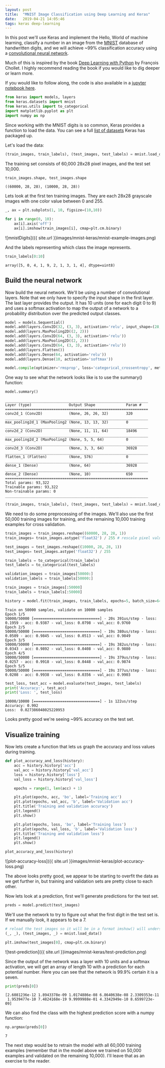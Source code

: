```yaml
---
layout: post
title:  "MNIST Image Classification using Deep Learning and Keras"
date:   2019-04-21 14:05:46
tags: keras deep-learning
---
```



In this post we'll use Keras and implement the Hello, World of machine learning, classify a number in an image from the [MNIST](http://yann.lecun.com/exdb/mnist/index.html) database of handwritten digits, and we will achieve ~99% classification accuracy using a [convolutional neural network](https://en.wikipedia.org/wiki/Convolutional_neural_network).

Much of this is inspired by the book [Deep Learning with Python](https://www.manning.com/books/deep-learning-with-python) by François Chollet. I highly recommend reading the book if you would like to dig deeper or learn more. 

If you would like to follow along, the code is also available in a [jupyter notebook here](https://github.com/wtfleming/jupyter-notebooks-public/blob/master/mnist-keras.ipynb).


```python
from keras import models, layers
from keras.datasets import mnist
from keras.utils import to_categorical
import matplotlib.pyplot as plt
import numpy as np
```

Since working with the MNIST digits is so common, Keras provides a function to load the data. You can see a full [list of datasets](https://keras.io/datasets/) Keras has packaged up.

Let's load the data:

```python
(train_images, train_labels), (test_images, test_labels) = mnist.load_data()
```

The training set consists of 60,000 28x28 pixel images, and the test set 10,000.

```python
train_images.shape, test_images.shape
```

```text
((60000, 28, 28), (10000, 28, 28))
```

Lets look at the first ten training images. They are each 28x28 grayscale images with one color value between 0 and 255.

```python
_, ax = plt.subplots(1, 10, figsize=(10,10))

for i in range(0, 10):
    ax[i].axis('off')
    ax[i].imshow(train_images[i], cmap=plt.cm.binary)
```

![mnistDigits]({{ site.url }}images/mnist-keras/mnist-example-images.png)

And the labels representing which class the image represents.

```python
train_labels[0:10]
```

```text
array([5, 0, 4, 1, 9, 2, 1, 3, 1, 4], dtype=uint8)
```

## Build the neural network

Now build the neural network. We'll be using a number of convolutional layers. Note that we only have to specify the input shape in the first layer. The last layer provides the output. It has 10 units (one for each digit 0 to 9) and uses a softmax activation to map the output of a network to a probability distribution over the predicted output classes.

```python
model = models.Sequential()
model.add(layers.Conv2D(32, (3, 3), activation='relu', input_shape=(28, 28, 1)))
model.add(layers.MaxPooling2D((2, 2)))
model.add(layers.Conv2D(64, (3, 3), activation='relu'))
model.add(layers.MaxPooling2D((2, 2)))
model.add(layers.Conv2D(64, (3, 3), activation='relu'))
model.add(layers.Flatten())
model.add(layers.Dense(64, activation='relu'))
model.add(layers.Dense(10, activation='softmax'))

model.compile(optimizer='rmsprop', loss='categorical_crossentropy', metrics=['accuracy'])
```

One way to see what the network looks like is to use the summary() function:

```python
model.summary()
```

```text
_________________________________________________________________
Layer (type)                 Output Shape              Param #   
=================================================================
conv2d_1 (Conv2D)            (None, 26, 26, 32)        320       
_________________________________________________________________
max_pooling2d_1 (MaxPooling2 (None, 13, 13, 32)        0         
_________________________________________________________________
conv2d_2 (Conv2D)            (None, 11, 11, 64)        18496     
_________________________________________________________________
max_pooling2d_2 (MaxPooling2 (None, 5, 5, 64)          0         
_________________________________________________________________
conv2d_3 (Conv2D)            (None, 3, 3, 64)          36928     
_________________________________________________________________
flatten_1 (Flatten)          (None, 576)               0         
_________________________________________________________________
dense_1 (Dense)              (None, 64)                36928     
_________________________________________________________________
dense_2 (Dense)              (None, 10)                650       
=================================================================
Total params: 93,322
Trainable params: 93,322
Non-trainable params: 0
_________________________________________________________________
```

```python
(train_images, train_labels), (test_images, test_labels) = mnist.load_data()
```

We need to do some preprocessing of the images. We'll also use the first 50,000 training images for training, and the remaining 10,000 training examples for cross validation.

```python
train_images = train_images.reshape((60000, 28, 28, 1))
train_images= train_images.astype('float32') / 255 # rescale pixel values from range [0, 255] to [0, 1]

test_images = test_images.reshape((10000, 28, 28, 1))
test_images= test_images.astype('float32') / 255

train_labels = to_categorical(train_labels)
test_labels = to_categorical(test_labels)

validation_images = train_images[50000:]
validation_labels = train_labels[50000:]

train_images = train_images[:50000]
train_labels = train_labels[:50000]

history = model.fit(train_images, train_labels, epochs=5, batch_size=64, validation_data=(validation_images, validation_labels))
```

```text
Train on 50000 samples, validate on 10000 samples
Epoch 1/5
50000/50000 [==============================] - 20s 391us/step - loss: 0.1959 - acc: 0.9387 - val_loss: 0.0798 - val_acc: 0.9760
Epoch 2/5
50000/50000 [==============================] - 19s 380us/step - loss: 0.0509 - acc: 0.9845 - val_loss: 0.0513 - val_acc: 0.9849
Epoch 3/5
50000/50000 [==============================] - 19s 382us/step - loss: 0.0343 - acc: 0.9892 - val_loss: 0.0408 - val_acc: 0.9880
Epoch 4/5
50000/50000 [==============================] - 19s 379us/step - loss: 0.0257 - acc: 0.9918 - val_loss: 0.0448 - val_acc: 0.9874
Epoch 5/5
50000/50000 [==============================] - 19s 377us/step - loss: 0.0208 - acc: 0.9938 - val_loss: 0.0356 - val_acc: 0.9903
```

```python
test_loss, test_acc = model.evaluate(test_images, test_labels)
print('Accuracy:', test_acc)
print('Loss: ', test_loss)
```

```text
10000/10000 [==============================] - 1s 122us/step
Accuracy: 0.992
Loss:  0.027386048025220953
```

Looks pretty good we're seeing ~99% accuracy on the test set.

## Visualize training

Now lets create a function that lets us graph the accuracy and loss values during training.

```python
def plot_accuracy_and_loss(history):
    acc = history.history['acc']
    val_acc = history.history['val_acc']
    loss = history.history['loss']
    val_loss = history.history['val_loss']

    epochs = range(1, len(acc) + 1)

    plt.plot(epochs, acc, 'bo', label='Training acc')
    plt.plot(epochs, val_acc, 'b', label='Validation acc')
    plt.title('Training and validation accuracy')
    plt.legend()
    plt.show()

    plt.plot(epochs, loss, 'bo', label='Training loss')
    plt.plot(epochs, val_loss, 'b', label='Validation loss')
    plt.title('Training and validation loss')
    plt.legend()
    plt.show()

plot_accuracy_and_loss(history)
```

![plot-accuracy-loss]({{ site.url }}images/mnist-keras/plot-accuracy-loss.png)


The above looks pretty good, we appear to be starting to overfit the data as we get further in, but training and validation sets are pretty close to each other.

Now lets look at a prediction, first we'll generate predictions for the test set.

```python
preds = model.predict(test_images)
```

We'll use the network to try to figure out what the first digit in the test set is. If we manually look, it appears to be a 7.

```python
# reload the test images so it will be in a format imshow() will understand
(_, _), (test_images, _) = mnist.load_data()

plt.imshow(test_images[0], cmap=plt.cm.binary)
```
![test-prediction]({{ site.url }}images/mnist-keras/test-prediction.png)

Since the output of the network was a layer with 10 units and a softmax activation, we will get an array of length 10 with a prediction for each potential number. Here you can see that the network is 99.9% certain it is a seven.

```python
print(preds[0])
```

```text
[2.6081236e-12 1.8943378e-09 1.0174886e-08 6.8640638e-08 2.3309353e-11
 1.9539477e-10 7.4824168e-19 9.9999988e-01 4.3342949e-10 8.6599723e-09]
 ```

We can also find the class with the highest prediction score with a numpy function:

```python
np.argmax(preds[0])
```

```text
7
```

The next step would be to retrain the model with all 60,000 training examples (remember that in the model above we trained on 50,000 examples and validated on the remaining 10,000). I'll leave that as an exercise to the reader.